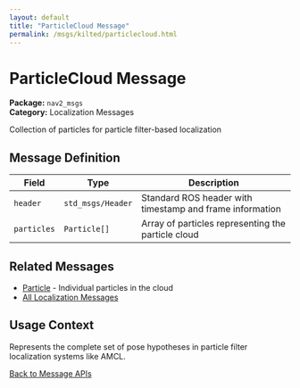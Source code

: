 ```yaml
---
layout: default
title: "ParticleCloud Message"
permalink: /msgs/kilted/particlecloud.html
---
```


# ParticleCloud Message

**Package:** `nav2_msgs`  
**Category:** Localization Messages

Collection of particles for particle filter-based localization

## Message Definition

| Field | Type | Description |
|-------|------|-------------|
| `header` | `std_msgs/Header` | Standard ROS header with timestamp and frame information |
| `particles` | `Particle[]` | Array of particles representing the particle cloud |

## Related Messages

- [Particle](/msgs/kilted/particle.html) - Individual particles in the cloud
- [All Localization Messages](/msgs/kilted/index.html#localization-messages)

## Usage Context

Represents the complete set of pose hypotheses in particle filter localization systems like AMCL.

[Back to Message APIs](/msgs/kilted/)
